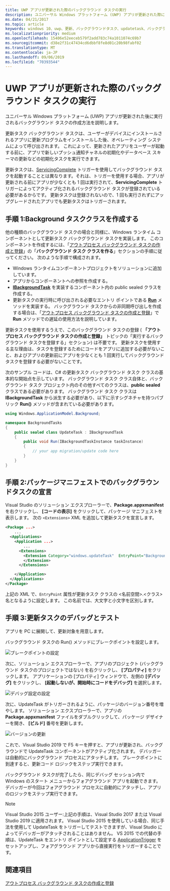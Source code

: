 ```yaml
---
title: UWP アプリが更新された際のバックグラウンド タスクの実行
description: ユニバーサル Windows プラットフォーム (UWP) アプリが更新された際に実行されるバックグラウンド タスクの作成方法を説明します。
ms.date: 04/21/2017
ms.topic: article
keywords: windows 10、uwp、更新、バックグラウンドタスク、updatetask、バックグラウンドタスク
ms.localizationpriority: medium
ms.openlocfilehash: 15406e52eeceb579f2add783c74a1011074c69b7
ms.sourcegitcommit: d38e2f31c47434cd6dbbf8fe8d01c20b98fabf02
ms.translationtype: MT
ms.contentlocale: ja-JP
ms.lasthandoff: 09/06/2019
ms.locfileid: "70393544"
---
```

# <a name="run-a-background-task-when-your-uwp-app-is-updated"></a>UWP アプリが更新された際のバックグラウンド タスクの実行

ユニバーサル Windows プラットフォーム (UWP) アプリが更新された後に実行されるバックグラウンド タスクの作成方法を説明します。

更新タスク バックグラウンド タスクは、ユーザーがデバイスにインストールされるアプリに更新プログラムをインストールした後、オペレーティング システムによって呼び出されます。 これによって、更新されたアプリをユーザーが起動する前に、アプリで新しいプッシュ通知チャネルの初期化やデータベース スキーマの更新などの初期化タスクを実行できます。

更新タスクは、[ServicingComplete](https://docs.microsoft.com/uwp/api/Windows.ApplicationModel.Background.SystemTriggerType) トリガーを使用してバックグラウンド タスクを起動することとは異なります。それは、トリガーを使用する場合、アプリが更新される前にアプリが少なくとも 1 回は実行されて、**ServicingComplete** トリガーによってアクティブ化されるバックグラウンド タスクが登録されている必要があるからです。  更新タスクは登録されないので、1 回も実行されずにアップグレードされたアプリでも更新タスクはトリガーされます。

## <a name="step-1-create-the-background-task-class"></a>手順 1:Background タスククラスを作成する

他の種類のバックグラウンド タスクの場合と同様に、Windows ランタイム コンポーネントとして更新タスク バックグラウンド タスクを実装します。 このコンポーネントを作成するには、「[アウトプロセス バックグラウンド タスクの作成と登録](https://docs.microsoft.com/windows/uwp/launch-resume/create-and-register-a-background-task)」の「**バックグラウンド タスク クラスを作る**」セクションの手順に従ってください。 次のような手順で構成されます。

- Windows ランタイムコンポーネントプロジェクトをソリューションに追加しています。
- アプリからコンポーネントへの参照を作成する。
- [  **IBackgroundTask**](https://docs.microsoft.com/uwp/api/Windows.ApplicationModel.Background.IBackgroundTask) を実装するコンポーネント内の public sealed クラスを作成する。
- 更新タスクの実行時に呼び出される必要なエントリ ポイントである [**Run**](https://docs.microsoft.com/uwp/api/windows.applicationmodel.background.ibackgroundtask.run) メソッドを実装する。 バックグラウンド タスクからの非同期呼び出しを作成する場合は、「[アウトプロセス バックグラウンド タスクの作成と登録](https://docs.microsoft.com/windows/uwp/launch-resume/create-and-register-a-background-task)」で **Run** メソッドでの遅延の使用方法を説明しています。

更新タスクを使用するうえで、このバックグラウンド タスクの登録 ( **「アウトプロセス バックグラウンド タスクの作成と登録」** トピックの「実行するバックグラウンド タスクを登録する」セクション) は不要です。 更新タスクを使用する主な理由は、タスクを登録するためにコードをアプリに追加する必要がないこと、およびアプリの更新前にアプリを少なくとも 1 回実行してバックグラウンド タスクを登録する必要がないことです。

次のサンプル コードは、C# の更新タスク バックグラウンド タスク クラスの基本的な開始点を示しています。 バックグラウンド タスク クラス自体と、バックグラウンド タスク プロジェクト内のその他すべてのクラスは、**public** **sealed** クラスである必要があります。 バックグラウンド タスク クラスは **IBackgroundTask** から派生する必要があり、以下に示すシグネチャを持つパブリック **Run()** メソッドが含まれている必要があります。

```cs
using Windows.ApplicationModel.Background;

namespace BackgroundTasks
{
    public sealed class UpdateTask : IBackgroundTask
    {
        public void Run(IBackgroundTaskInstance taskInstance)
        {
            // your app migration/update code here
        }
    }
}
```

## <a name="step-2-declare-your-background-task-in-the-package-manifest"></a>手順 2:パッケージマニフェストでのバックグラウンドタスクの宣言

Visual Studio のソリューション エクスプローラーで、**Package.appxmanifest** を右クリックし、 **[コードの表示]** をクリックして、パッケージ マニフェストを表示します。 次の `<Extensions>` XML を追加して更新タスクを宣言します。

```XML
<Package ...>
    ...
  <Applications>  
    <Application ...>  
        ...
      <Extensions>  
        <Extension Category="windows.updateTask"  EntryPoint="BackgroundTasks.UpdateTask">  
        </Extension>  
      </Extensions>

    </Application>  
  </Applications>  
</Package>
```

上記の XML で、`EntryPoint` 属性が更新タスク クラスの <名前空間>.<クラス> 名となるように設定します。 この名前では、大文字と小文字を区別します。

## <a name="step-3-debugtest-your-update-task"></a>手順 3:更新タスクのデバッグとテスト

アプリを PC に展開して、更新対象を用意します。

バックグラウンド タスクの Run() メソッドにブレークポイントを設定します。

![ブレークポイントの設定](images/run-func-breakpoint.png)

次に、ソリューション エクスプローラーで、アプリのプロジェクト (バックグラウンド タスクのプロジェクトではない) を右クリックし、 **[プロパティ]** をクリックします。 アプリケーションの [プロパティ] ウィンドウで、左側の **[デバッグ]** をクリックし、 **[起動しないが、開始時にコードをデバッグ]** を選択します。

![デバッグ設定の設定](images/do-not-launch-but-debug.png)

次に、UpdateTask がトリガーされるように、パッケージのバージョン番号を増やします。 ソリューション エクスプローラーで、アプリの **Package.appxmanifest** ファイルをダブルクリックして、パッケージ デザイナーを開き、 **[ビルド]** 番号を更新します。

![バージョンの更新](images/bump-version.png)

これで、Visual Studio 2019 で F5 キーを押すと、アプリが更新され、バックグラウンドで UpdateTask コンポーネントがアクティブ化されます。 デバッガーは自動的にバックグラウンド プロセスにアタッチします。 ブレークポイントに到達すると、更新コード ロジックをステップ実行できます。

バックグラウンド タスクが完了したら、同じデバッグ セッション内で Windows のスタート メニューからフォアグラウンド アプリを起動できます。 デバッガーが今回はフォアグラウンド プロセスに自動的にアタッチし、アプリのロジックをステップ実行できます。

> [!NOTE]
> Visual Studio 2015 ユーザー:上記の手順は、Visual Studio 2017 または Visual Studio 2019 に適用されます。 Visual Studio 2015 を使用している場合、同じ手法を使用して UpdateTask をトリガーしてテストできますが、Visual Studio によってデバッガーがアタッチされることはありません。 VS 2015 での代替の手順は、UpdateTask をエントリ ポイントとして設定する [ApplicationTrigger](https://docs.microsoft.com/windows/uwp/launch-resume/trigger-background-task-from-app) をセットアップし、フォアグラウンド アプリから直接実行をトリガーすることです。

## <a name="see-also"></a>関連項目

[アウトプロセス バックグラウンド タスクの作成と登録](https://docs.microsoft.com/windows/uwp/launch-resume/create-and-register-a-background-task)

